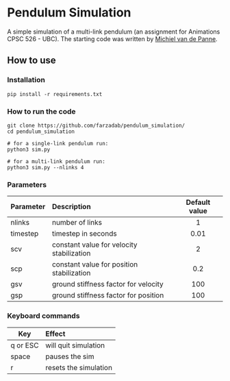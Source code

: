 # Pendulum Simulation
A simple simulation of a multi-link pendulum (an assignment for Animations CPSC 526 - UBC).
The starting code was written by [Michiel van de Panne](https://www.cs.ubc.ca/~van/).

## How to use

### Installation
```pip install -r requirements.txt```

### How to run the code

```
git clone https://github.com/farzadab/pendulum_simulation/
cd pendulum_simulation

# for a single-link pendulum run:
python3 sim.py

# for a multi-link pendulum run:
python3 sim.py --nlinks 4
```

### Parameters
| Parameter | Description | Default value |
| ------------- |:-------------|:-----:|
|nlinks | number of links | 1 |
|timestep | timestep in seconds | 0.01 |
|scv | constant value for velocity stabilization | 2 |
|scp | constant value for position stabilization | 0.2 |
|gsv | ground stiffness factor for velocity | 100 |
|gsp | ground stiffness factor for position | 100 |

### Keyboard commands
| Key | Effect |
| ------------- |:-------------|
|q or ESC | will quit simulation|
|space | pauses the sim|
|r | resets the simulation|
